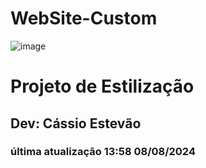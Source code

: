 ﻿# WebSite-Custom
  ![image](https://github.com/user-attachments/assets/3951ec8d-2fd6-4714-9225-23902235513d)


<h1>
  Projeto de Estilização
</h1>
<h2>Dev: Cássio Estevão</h2>
<h3>última atualização 13:58 08/08/2024</h3>
<div>
</div>
